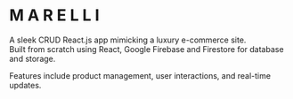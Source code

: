 # M A R E L L I

A sleek CRUD React.js app mimicking a luxury e-commerce site.  
Built from scratch using React, Google Firebase and Firestore for database and storage.

Features include product management, user interactions, and real-time updates.
